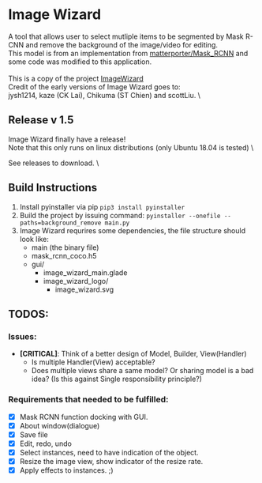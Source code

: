 # Image Wizard
A tool that allows user to select mutliple items to be segmented by Mask R-CNN and remove the background of the image/video for editing. \
This model is from an implementation from [matterporter/Mask_RCNN](https://github.com/matterport/Mask_RCNN) and some code was modified to this application. \
 \
This is a copy of the project [ImageWizard](https://gitlab.com/f870103/mask-r-cnn-background-remove) \
Credit of the early versions of Image Wizard goes to: \
jysh1214, kaze (CK Lai), Chikuma (ST Chien) and scottLiu. \

## Release v 1.5
Image Wizard finally have a release! \
Note that this only runs on linux distributions (only Ubuntu 18.04 is tested) \

See releases to download. \

## Build Instructions
1. Install pyinstaller via pip `pip3 install pyinstaller`
2. Build the project by issuing command: `pyinstaller --onefile --paths=background_remove main.py`
3. Image Wizard requrires some dependencies, the file structure should look like:
    - main (the binary file)
    - mask_rcnn_coco.h5
    - gui/
        - image_wizard_main.glade
        - image_wizard_logo/
            - image_wizard.svg

## TODOS:

### Issues:
- **[CRITICAL]**: Think of a better design of Model, Builder, View(Handler)
    - Is multiple Handler(View) acceptable?
    - Does multiple views share a same model? Or sharing model is a bad idea? (Is this against Single responsibility principle?)
### Requirements that needed to be fulfilled:
- [x] Mask RCNN function docking with GUI.
- [x] About window(dialogue)
- [x] Save file
- [x] Edit, redo, undo
- [x] Select instances, need to have indication of the object.
- [x] Resize the image view, show indicator of the resize rate.
- [x] Apply effects to instances.
;)
